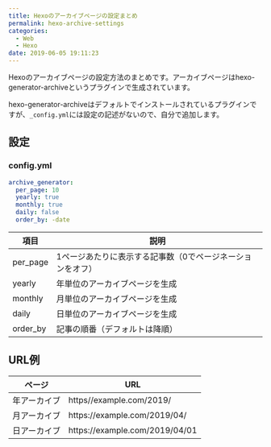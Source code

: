 ```yaml
---
title: Hexoのアーカイブページの設定まとめ
permalink: hexo-archive-settings
categories:
  - Web
  - Hexo
date: 2019-06-05 19:11:23
---
```


Hexoのアーカイブページの設定方法のまとめです。アーカイブページはhexo-generator-archiveというプラグインで生成されています。

hexo-generator-archiveはデフォルトでインストールされているプラグインですが、`_config.yml`には設定の記述がないので、自分で追加します。

## 設定

### config.yml

```yml
archive_generator:
  per_page: 10
  yearly: true
  monthly: true
  daily: false
  order_by: -date
```

| 項目    | 説明                                                 |
|---------|-----------------------------------------------------|
|per_page |1ページあたりに表示する記事数（0でページネーションをオフ）|
|yearly   |年単位のアーカイブページを生成                          |
|monthly  |月単位のアーカイブページを生成                          |
|daily    |日単位のアーカイブページを生成                          |
|order_by |記事の順番（デフォルトは降順）                          |


## URL例


| ページ      | URL                                |
|------------|------------------------------------|
|年アーカイブ |https//example.com/2019/            |
|月アーカイブ |https&#58;//example.com/2019/04/     |
|日アーカイブ |https&#58;//example.com/2019/04/01   |
